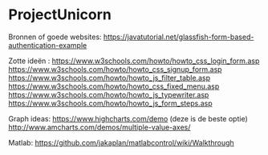 # ProjectUnicorn
Bronnen of goede websites:
https://javatutorial.net/glassfish-form-based-authentication-example


Zotte ideën : 
https://www.w3schools.com/howto/howto_css_login_form.asp
https://www.w3schools.com/howto/howto_css_signup_form.asp
https://www.w3schools.com/howto/howto_js_filter_table.asp
https://www.w3schools.com/howto/howto_css_fixed_menu.asp
https://www.w3schools.com/howto/howto_js_typewriter.asp
https://www.w3schools.com/howto/howto_js_form_steps.asp


Graph ideas: 
https://www.highcharts.com/demo (deze is de beste optie)
http://www.amcharts.com/demos/multiple-value-axes/

Matlab: 
https://github.com/jakaplan/matlabcontrol/wiki/Walkthrough


